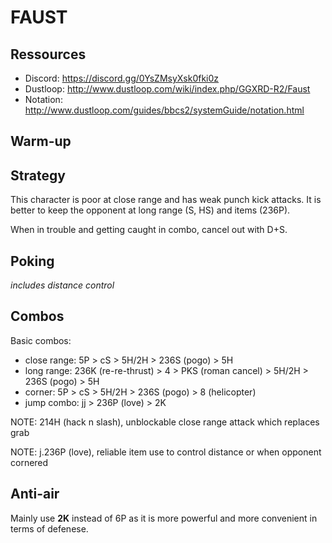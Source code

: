 FAUST
=====

Ressources
----------

- Discord: https://discord.gg/0YsZMsyXsk0fki0z
- Dustloop: http://www.dustloop.com/wiki/index.php/GGXRD-R2/Faust
- Notation: http://www.dustloop.com/guides/bbcs2/systemGuide/notation.html

Warm-up
-------

Strategy
--------

This character is poor at close range and has weak punch kick attacks. It is
better to keep the opponent at long range (S, HS) and items (236P).

When in trouble and getting caught in combo, cancel out with D+S.

Poking
------

_includes distance control_

Combos
------

Basic combos:
- close range: 5P > cS > 5H/2H > 236S (pogo) > 5H
- long range: 236K (re-re-thrust) > 4 > PKS (roman cancel) > 5H/2H > 236S (pogo) > 5H
- corner: 5P > cS > 5H/2H > 236S (pogo) > 8 (helicopter)
- jump combo: jj > 236P (love) > 2K

NOTE: 214H (hack n slash), unblockable close range attack which replaces grab

NOTE: j.236P (love), reliable item use to control distance or when opponent cornered

Anti-air
--------

Mainly use **2K** instead of 6P as it is more powerful and more convenient in
terms of defenese.
